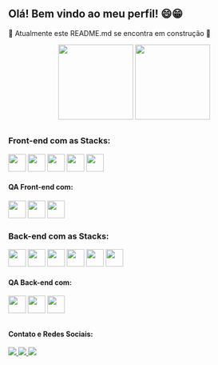## Olá! Bem vindo ao meu perfil! 😄😁 
🚧 Atualmente este README.md se encontra em construção 🚚

<div align='center'>
  <img height='150em' src='https://github-readme-stats.vercel.app/api?username=Edi-Santos&theme=merko&count_private=true&show_icons=true' />
  <img height='150em' src='https://github-readme-stats.vercel.app/api/top-langs/?username=Edi-Santos&layout=compact&theme=merko' />
</div>

##

### Front-end com as Stacks: 
<div>
  <img height='35em' src="https://cdn.jsdelivr.net/gh/devicons/devicon/icons/html5/html5-plain-wordmark.svg" />
  <img height='35em' src="https://cdn.jsdelivr.net/gh/devicons/devicon/icons/css3/css3-plain-wordmark.svg" />
  <img height='35em' src="https://cdn.jsdelivr.net/gh/devicons/devicon/icons/javascript/javascript-plain.svg" />
  <img height='35em' src="https://cdn.jsdelivr.net/gh/devicons/devicon/icons/react/react-original-wordmark.svg" />
  <img height='35em' src="https://cdn.jsdelivr.net/gh/devicons/devicon/icons/redux/redux-original.svg" />
</div>

#### QA Front-end com:
<div>
  <img height='35em' src="https://cdn.jsdelivr.net/gh/devicons/devicon/icons/jest/jest-plain.svg" />
  <img height='35em' src='https://testing-library.com/img/octopus-128x128.png' />
  <img height='35em' src='https://pics.freeicons.io/uploads/icons/png/3556671901536211770-512.png'
</div>

### Back-end com as Stacks: 
<div>
  <img height='35em' src="https://cdn.jsdelivr.net/gh/devicons/devicon/icons/nodejs/nodejs-original-wordmark.svg" />
  <img height='35em' src="https://cdn.jsdelivr.net/gh/devicons/devicon/icons/express/express-original.svg" />
  <img height='35em' src="https://cdn.jsdelivr.net/gh/devicons/devicon/icons/mysql/mysql-original-wordmark.svg" />
  <img height='35em' src="https://cdn.jsdelivr.net/gh/devicons/devicon/icons/mongodb/mongodb-original-wordmark.svg" />
  <img height='35em' src="https://cdn.jsdelivr.net/gh/devicons/devicon/icons/sequelize/sequelize-original.svg" />
  <img height='35em' src="https://cdn.jsdelivr.net/gh/devicons/devicon/icons/socketio/socketio-original.svg" />
</div>

#### QA Back-end com:
<div style='display: flex justify-content: center'>
  <img height='35em' src="https://cdn.jsdelivr.net/gh/devicons/devicon/icons/mocha/mocha-plain.svg" />
  <img height='35em' src="https://camo.githubusercontent.com/7ecbd4531436e4f20c1dba52a4fd4ac367cfcc20a2f62cfe7a10f32da306afc6/687474703a2f2f636861696a732e636f6d2f696d672f636861692d6c6f676f2e706e67" />
  <img height='35em' src='https://sinonjs.org/assets/images/logo.png' />
</div>

##

#### Contato e Redes Sociais:
<div>
  <a href='edsantos2822@hotmail.com' target='_blank'>
    <img src='https://img.shields.io/badge/Gmail-D14836?style=for-the-badge&logo=gmail&logoColor=white' />
  </a>
  <a href='https://www.linkedin.com/in/edimar-dos-santos-resende/' target='_blank'>
    <img src='https://img.shields.io/badge/LinkedIn-0077B5?style=for-the-badge&logo=linkedin&logoColor=white' />
  </a>
  <a href='https://www.instagram.com/_ed1santos_/' target='_blank'>
    <img src='https://img.shields.io/badge/Instagram-E4405F?style=for-the-badge&logo=instagram&logoColor=white' />
  </a>
</div>
